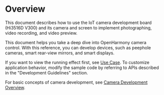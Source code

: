 # Overview<a name="EN-US_TOPIC_0000001055101239"></a>

This document describes how to use the IoT camera development board \(Hi3516D V300\) and its camera and screen to implement photographing, video recording, and video preview.

This document helps you take a deep dive into OpenHarmony camera control. With this reference, you can develop devices, such as peephole cameras, smart rear-view mirrors, and smart displays.

If you want to view the running effect first, see  [Use Case](use-case-5.md). To customize application behavior, modify the sample code by referring to APIs described in the "Development Guidelines" section.

For basic concepts of camera development, see  [Camera Development Overview](../subsystems/overview.md).

